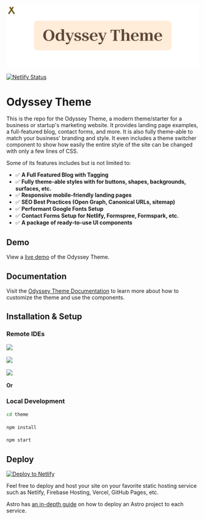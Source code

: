 <p align="center">
  <img src="assets/readme-banner.png" alt="Odyssey Theme Banner">
</p>

[![Netlify Status](https://api.netlify.com/api/v1/badges/9c5f2860-7adb-4b7d-91ad-9d13eda8bc46/deploy-status)](https://app.netlify.com/sites/odyssey-theme/deploys)

# Odyssey Theme

This is the repo for the Odyssey Theme, a modern theme/starter for a business or startup's marketing website. It provides landing page examples, a full-featured blog, contact forms, and more. It is also fully theme-able to match your business' branding and style. It even includes a theme switcher component to show how easily the entire style of the site can be changed with only a few lines of CSS.

Some of its features includes but is not limited to:

- ✅ **A Full Featured Blog with Tagging**
- ✅ **Fully theme-able styles with for buttons, shapes, backgrounds, surfaces, etc.**
- ✅ **Responsive mobile-friendly landing pages**
- ✅ **SEO Best Practices (Open Graph, Canonical URLs, sitemap)**
- ✅ **Performant Google Fonts Setup**
- ✅ **Contact Forms Setup for Netlify, Formspree, Formspark, etc.**
- ✅ **A package of ready-to-use UI components**

## Demo

View a [live demo](https://odyssey-theme.littlesticks.dev/) of the Odyssey Theme.

## Documentation

Visit the [Odyssey Theme Documentation](https://odyssey-theme-docs.littlesticks.dev/en/introduction/) to learn more about how to customize the theme and use the components.

## Installation & Setup

### Remote IDEs 

<p>
  <a href="https://stackblitz.com/github/littlesticksdev/odyssey-theme/tree/main/theme">
  <img src="https://developer.stackblitz.com/img/open_in_stackblitz.svg" height="36px" />
  </a>
</p>
<p>
  <a href="https://codesandbox.io/s/github/littlesticksdev/odyssey-theme/tree/main/theme">
  <img src="https://odyssey-theme.littlesticks.dev/assets/images/badges/open-in-codesandbox.svg" height="36px" />
  </a>
</p>
<p>
  <a href="https://gitpod.io/#https://github.com/littlesticksdev/odyssey-theme/tree/main/theme">
  <img src="https://odyssey-theme.littlesticks.dev/assets/images/badges/open-in-gitpod.svg" height="36px" />
  </a>
</p>

**Or**

### Local Development

```bash
cd theme

npm install

npm start
```

## Deploy

[![Deploy to Netlify](https://www.netlify.com/img/deploy/button.svg)](https://app.netlify.com/start/deploy?repository=https://github.com/littlesticksdev/odyssey-theme)

Feel free to deploy and host your site on your favorite static hosting service such as Netlify, Firebase Hosting, Vercel, GitHub Pages, etc.

Astro has [an in-depth guide](https://docs.astro.build/en/guides/deploy/) on how to deploy an Astro project to each service.
